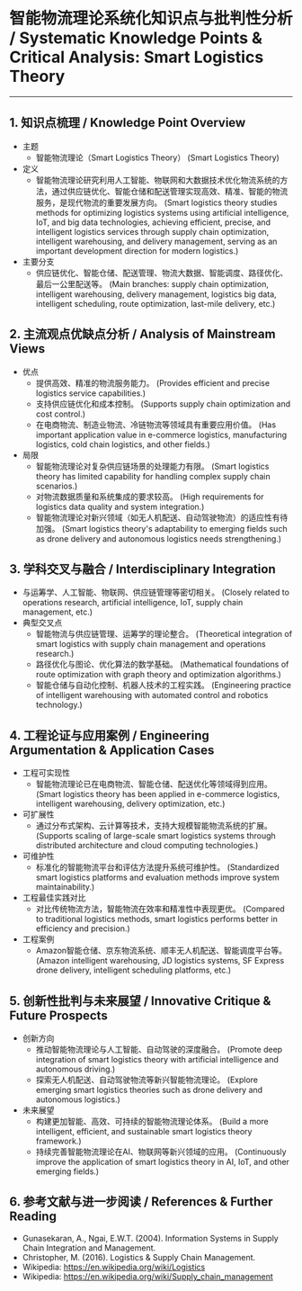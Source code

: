 # 智能物流理论系统化知识点与批判性分析 / Systematic Knowledge Points & Critical Analysis: Smart Logistics Theory

---

## 1. 知识点梳理 / Knowledge Point Overview

- 主题
  - 智能物流理论（Smart Logistics Theory）
      (Smart Logistics Theory)
- 定义
  - 智能物流理论研究利用人工智能、物联网和大数据技术优化物流系统的方法，通过供应链优化、智能仓储和配送管理实现高效、精准、智能的物流服务，是现代物流的重要发展方向。
      (Smart logistics theory studies methods for optimizing logistics systems using artificial intelligence, IoT, and big data technologies, achieving efficient, precise, and intelligent logistics services through supply chain optimization, intelligent warehousing, and delivery management, serving as an important development direction for modern logistics.)
- 主要分支
  - 供应链优化、智能仓储、配送管理、物流大数据、智能调度、路径优化、最后一公里配送等。
      (Main branches: supply chain optimization, intelligent warehousing, delivery management, logistics big data, intelligent scheduling, route optimization, last-mile delivery, etc.)

## 2. 主流观点优缺点分析 / Analysis of Mainstream Views

- 优点
  - 提供高效、精准的物流服务能力。
      (Provides efficient and precise logistics service capabilities.)
  - 支持供应链优化和成本控制。
      (Supports supply chain optimization and cost control.)
  - 在电商物流、制造业物流、冷链物流等领域具有重要应用价值。
      (Has important application value in e-commerce logistics, manufacturing logistics, cold chain logistics, and other fields.)
- 局限
  - 智能物流理论对复杂供应链场景的处理能力有限。
      (Smart logistics theory has limited capability for handling complex supply chain scenarios.)
  - 对物流数据质量和系统集成的要求较高。
      (High requirements for logistics data quality and system integration.)
  - 智能物流理论对新兴领域（如无人机配送、自动驾驶物流）的适应性有待加强。
      (Smart logistics theory's adaptability to emerging fields such as drone delivery and autonomous logistics needs strengthening.)

## 3. 学科交叉与融合 / Interdisciplinary Integration

- 与运筹学、人工智能、物联网、供应链管理等密切相关。
  (Closely related to operations research, artificial intelligence, IoT, supply chain management, etc.)
- 典型交叉点
  - 智能物流与供应链管理、运筹学的理论整合。
      (Theoretical integration of smart logistics with supply chain management and operations research.)
  - 路径优化与图论、优化算法的数学基础。
      (Mathematical foundations of route optimization with graph theory and optimization algorithms.)
  - 智能仓储与自动化控制、机器人技术的工程实践。
      (Engineering practice of intelligent warehousing with automated control and robotics technology.)

## 4. 工程论证与应用案例 / Engineering Argumentation & Application Cases

- 工程可实现性
  - 智能物流理论已在电商物流、智能仓储、配送优化等领域得到应用。
      (Smart logistics theory has been applied in e-commerce logistics, intelligent warehousing, delivery optimization, etc.)
- 可扩展性
  - 通过分布式架构、云计算等技术，支持大规模智能物流系统的扩展。
      (Supports scaling of large-scale smart logistics systems through distributed architecture and cloud computing technologies.)
- 可维护性
  - 标准化的智能物流平台和评估方法提升系统可维护性。
      (Standardized smart logistics platforms and evaluation methods improve system maintainability.)
- 工程最佳实践对比
  - 对比传统物流方法，智能物流在效率和精准性中表现更优。
      (Compared to traditional logistics methods, smart logistics performs better in efficiency and precision.)
- 工程案例
  - Amazon智能仓储、京东物流系统、顺丰无人机配送、智能调度平台等。
      (Amazon intelligent warehousing, JD logistics systems, SF Express drone delivery, intelligent scheduling platforms, etc.)

## 5. 创新性批判与未来展望 / Innovative Critique & Future Prospects

- 创新方向
  - 推动智能物流理论与人工智能、自动驾驶的深度融合。
      (Promote deep integration of smart logistics theory with artificial intelligence and autonomous driving.)
  - 探索无人机配送、自动驾驶物流等新兴智能物流理论。
      (Explore emerging smart logistics theories such as drone delivery and autonomous logistics.)
- 未来展望
  - 构建更加智能、高效、可持续的智能物流理论体系。
      (Build a more intelligent, efficient, and sustainable smart logistics theory framework.)
  - 持续完善智能物流理论在AI、物联网等新兴领域的应用。
      (Continuously improve the application of smart logistics theory in AI, IoT, and other emerging fields.)

## 6. 参考文献与进一步阅读 / References & Further Reading

- Gunasekaran, A., Ngai, E.W.T. (2004). Information Systems in Supply Chain Integration and Management.
- Christopher, M. (2016). Logistics & Supply Chain Management.
- Wikipedia: <https://en.wikipedia.org/wiki/Logistics>
- Wikipedia: <https://en.wikipedia.org/wiki/Supply_chain_management>
